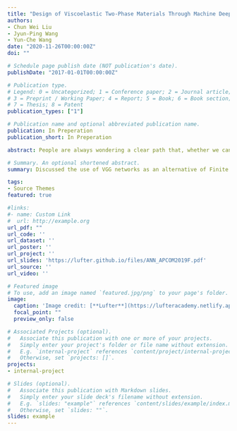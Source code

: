 ```yaml
---
title: "Design of Viscoelastic Two-Phase Materials Through Machine Deep Learning (In Preperation)"
authors:
- Chun Wei Liu
- Jyun‑Ping Wang
- Yun‑Che Wang
date: "2020-11-26T00:00:00Z"
doi: ""

# Schedule page publish date (NOT publication's date).
publishDate: "2017-01-01T00:00:00Z"

# Publication type.
# Legend: 0 = Uncategorized; 1 = Conference paper; 2 = Journal article;
# 3 = Preprint / Working Paper; 4 = Report; 5 = Book; 6 = Book section;
# 7 = Thesis; 8 = Patent
publication_types: ["1"]

# Publication name and optional abbreviated publication name.
publication: In Preperation
publication_short: In Preperation

abstract: People are always wondering a clear path that, whether we can design the mechanical properties we desire under some boundary conditions. In this paper, thirty thousand 32 by 32 bits binary microstructure interpreted auxetic samples were generated by a random algorithm and Brownian based algorithm. These samples were then labeled by Finite Element Methods (FEM), with adequate parameters to describe the mechanical properties of the sample material. Our machine learning model is based on a VGG19, an image classification model, but reconstructed as a regression version. We hope to apply this method to the design of viscoelastic auxetic materials, or High damping and high stiffness (HDHS) materials. And with the fast labeling nature of our VGG model, we are able to implement a more efficient optimization model. 

# Summary. An optional shortened abstract.
summary: Discussed the use of VGG networks as an alternative of Finite Element Methods (FEM) when labeling mechanical properties of small size 2D microstructure geometries.

tags:
- Source Themes
featured: true

#links:
#- name: Custom Link
#  url: http://example.org
url_pdf: ""
url_code: ''
url_dataset: ''
url_poster: ''
url_project: ''
url_slides: 'https://lufter.github.io/files/ANN_APCOM2019F.pdf'
url_source: ''
url_video: ''

# Featured image
# To use, add an image named `featured.jpg/png` to your page's folder. 
image:
  caption: 'Image credit: [**Lufter**](https://lufteracademy.netlify.app/)'
  focal_point: ""
  preview_only: false

# Associated Projects (optional).
#   Associate this publication with one or more of your projects.
#   Simply enter your project's folder or file name without extension.
#   E.g. `internal-project` references `content/project/internal-project/index.md`.
#   Otherwise, set `projects: []`.
projects:
- internal-project

# Slides (optional).
#   Associate this publication with Markdown slides.
#   Simply enter your slide deck's filename without extension.
#   E.g. `slides: "example"` references `content/slides/example/index.md`.
#   Otherwise, set `slides: ""`.
slides: example
---
```

